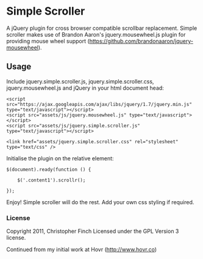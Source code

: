 # Simple Scroller

A jQuery plugin for cross browser compatible scrollbar replacement. Simple scroller makes use of Brandon Aaron's jquery.mousewheel.js plugin for providing mouse wheel support (https://github.com/brandonaaron/jquery-mousewheel).

## Usage

Include jquery.simple.scroller.js, jquery.simple.scroller.css, jquery.mousewheel.js and jQuery in your html document head:

	<script src="https://ajax.googleapis.com/ajax/libs/jquery/1.7/jquery.min.js" type="text/javascript"></script>
	<script src="assets/js/jquery.mousewheel.js" type="text/javascript"></script>	
	<script src="assets/js/jquery.simple.scroller.js" type="text/javascript"></script>
	
	<link href="assets/jquery.simple.scroller.css" rel="stylesheet" type="text/css" />

Initialise the plugin on the relative element:

	$(document).ready(function () {
		
		$('.content1').scrollr();
		 
	});

Enjoy! Simple scroller will do the rest. Add your own css styling if required.

### License

Copyright 2011, Christopher Finch
Licensed under the GPL Version 3 license.

Continued from my initial work at Hovr (http://www.hovr.co)